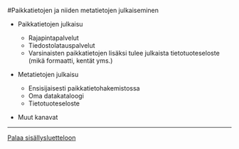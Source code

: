 #Paikkatietojen ja niiden metatietojen julkaiseminen

* Paikkatietojen julkaisu 
  - Rajapintapalvelut 
  - Tiedostolatauspalvelut
  - Varsinaisten paikkatietojen lisäksi tulee julkaista tietotuoteseloste (mikä formaatti, kentät yms.)

* Metatietojen julkaisu
  - Ensisijaisesti paikkatietohakemistossa
  - Oma datakataloogi
  - Tietotuoteseloste

* Muut kanavat


-----
[Palaa sisällysluetteloon](Sisällysluettelo.md)
